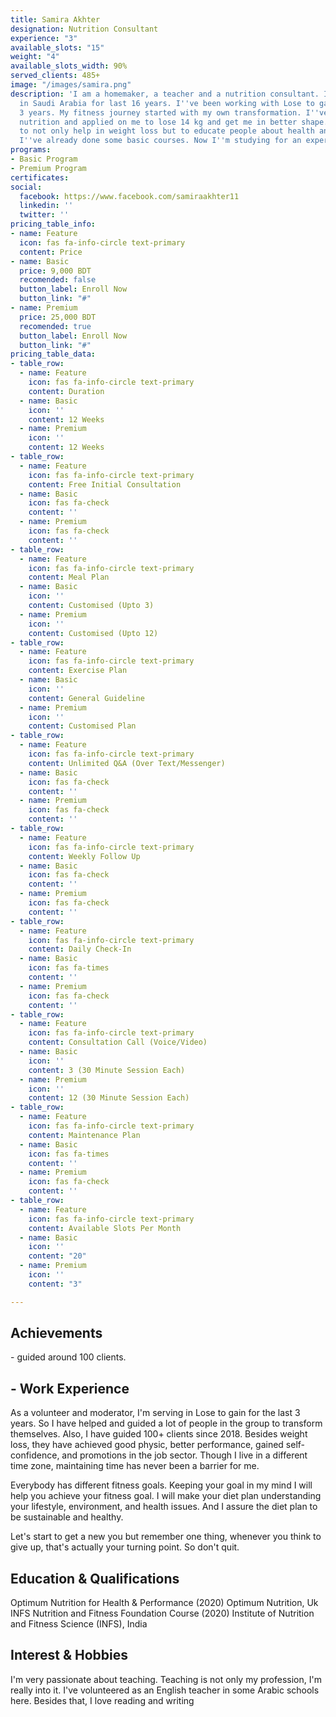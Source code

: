 ```yaml
---
title: Samira Akhter
designation: Nutrition Consultant
experience: "3"
available_slots: "15"
weight: "4"
available_slots_width: 90%
served_clients: 485+
image: "/images/samira.png"
description: 'I am a homemaker, a teacher and a nutrition consultant. I''m living
  in Saudi Arabia for last 16 years. I''ve been working with Lose to gain for last
  3 years. My fitness journey started with my own transformation. I''ve studied about
  nutrition and applied on me to lose 14 kg and get me in better shape. My aim is
  to not only help in weight loss but to educate people about health and fitness.
  I''ve already done some basic courses. Now I''m studying for an expert course. '
programs:
- Basic Program
- Premium Program
certificates: 
social:
  facebook: https://www.facebook.com/samiraakhter11
  linkedin: ''
  twitter: ''
pricing_table_info:
- name: Feature
  icon: fas fa-info-circle text-primary
  content: Price
- name: Basic
  price: 9,000 BDT
  recomended: false
  button_label: Enroll Now
  button_link: "#"
- name: Premium
  price: 25,000 BDT
  recomended: true
  button_label: Enroll Now
  button_link: "#"
pricing_table_data:
- table_row:
  - name: Feature
    icon: fas fa-info-circle text-primary
    content: Duration
  - name: Basic
    icon: ''
    content: 12 Weeks
  - name: Premium
    icon: ''
    content: 12 Weeks
- table_row:
  - name: Feature
    icon: fas fa-info-circle text-primary
    content: Free Initial Consultation
  - name: Basic
    icon: fas fa-check
    content: ''
  - name: Premium
    icon: fas fa-check
    content: ''
- table_row:
  - name: Feature
    icon: fas fa-info-circle text-primary
    content: Meal Plan
  - name: Basic
    icon: ''
    content: Customised (Upto 3)
  - name: Premium
    icon: ''
    content: Customised (Upto 12)
- table_row:
  - name: Feature
    icon: fas fa-info-circle text-primary
    content: Exercise Plan
  - name: Basic
    icon: ''
    content: General Guideline
  - name: Premium
    icon: ''
    content: Customised Plan
- table_row:
  - name: Feature
    icon: fas fa-info-circle text-primary
    content: Unlimited Q&A (Over Text/Messenger)
  - name: Basic
    icon: fas fa-check
    content: ''
  - name: Premium
    icon: fas fa-check
    content: ''
- table_row:
  - name: Feature
    icon: fas fa-info-circle text-primary
    content: Weekly Follow Up
  - name: Basic
    icon: fas fa-check
    content: ''
  - name: Premium
    icon: fas fa-check
    content: ''
- table_row:
  - name: Feature
    icon: fas fa-info-circle text-primary
    content: Daily Check-In
  - name: Basic
    icon: fas fa-times
    content: ''
  - name: Premium
    icon: fas fa-check
    content: ''
- table_row:
  - name: Feature
    icon: fas fa-info-circle text-primary
    content: Consultation Call (Voice/Video)
  - name: Basic
    icon: ''
    content: 3 (30 Minute Session Each)
  - name: Premium
    icon: ''
    content: 12 (30 Minute Session Each)
- table_row:
  - name: Feature
    icon: fas fa-info-circle text-primary
    content: Maintenance Plan
  - name: Basic
    icon: fas fa-times
    content: ''
  - name: Premium
    icon: fas fa-check
    content: ''
- table_row:
  - name: Feature
    icon: fas fa-info-circle text-primary
    content: Available Slots Per Month
  - name: Basic
    icon: ''
    content: "20"
  - name: Premium
    icon: ''
    content: "3"

---
```

## **Achievements**

\- guided around 100 clients.

## - **Work Experience**

As a volunteer and moderator, I'm serving in Lose to gain for the last 3 years. So I have helped and guided a lot of people in the group to transform themselves. Also, I have guided 100+ clients since 2018. Besides weight loss, they have achieved good physic, better performance, gained self-confidence, and promotions in the job sector. Though I live in a different time zone, maintaining time has never been a barrier for me.

Everybody has different fitness goals. Keeping your goal in my mind I will help you achieve your fitness goal. I will make your diet plan understanding your lifestyle, environment, and health issues. And I assure the diet plan to be sustainable and healthy.

Let's start to get a new you but remember one thing, whenever you think to give up, that's actually your turning point. So don't quit.

## **Education & Qualifications**

Optimum Nutrition for Health & Performance (2020)  Optimum Nutrition, Uk INFS Nutrition and Fitness Foundation Course (2020)  Institute of Nutrition and Fitness Science (INFS), India

## **Interest & Hobbies**

I'm very passionate about teaching. Teaching is not only my profession, I'm really into it. I've volunteered as an English teacher in some Arabic schools here. Besides that, I love reading and writing